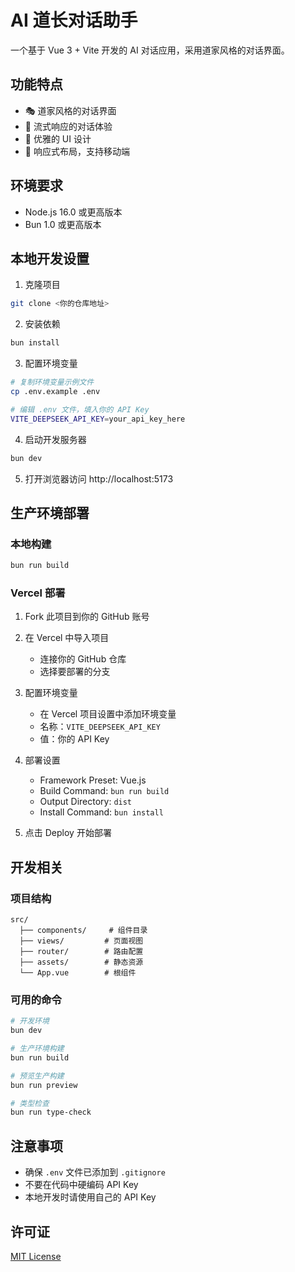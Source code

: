 # AI 道长对话助手

一个基于 Vue 3 + Vite 开发的 AI 对话应用，采用道家风格的对话界面。

## 功能特点

- 🎭 道家风格的对话界面
- 💬 流式响应的对话体验
- 🎨 优雅的 UI 设计
- 📱 响应式布局，支持移动端

## 环境要求

- Node.js 16.0 或更高版本
- Bun 1.0 或更高版本

## 本地开发设置

1. 克隆项目
```bash
git clone <你的仓库地址>
```

2. 安装依赖
```bash
bun install
```

3. 配置环境变量
```bash
# 复制环境变量示例文件
cp .env.example .env

# 编辑 .env 文件，填入你的 API Key
VITE_DEEPSEEK_API_KEY=your_api_key_here
```

4. 启动开发服务器
```bash
bun dev
```

5. 打开浏览器访问 http://localhost:5173

## 生产环境部署

### 本地构建
```bash
bun run build
```

### Vercel 部署

1. Fork 此项目到你的 GitHub 账号

2. 在 Vercel 中导入项目
   - 连接你的 GitHub 仓库
   - 选择要部署的分支

3. 配置环境变量
   - 在 Vercel 项目设置中添加环境变量
   - 名称：`VITE_DEEPSEEK_API_KEY`
   - 值：你的 API Key

4. 部署设置
   - Framework Preset: Vue.js
   - Build Command: `bun run build`
   - Output Directory: `dist`
   - Install Command: `bun install`

5. 点击 Deploy 开始部署

## 开发相关

### 项目结构
```
src/
  ├── components/     # 组件目录
  ├── views/         # 页面视图
  ├── router/        # 路由配置
  ├── assets/        # 静态资源
  └── App.vue        # 根组件
```

### 可用的命令

```bash
# 开发环境
bun dev

# 生产环境构建
bun run build

# 预览生产构建
bun run preview

# 类型检查
bun run type-check
```

## 注意事项

- 确保 `.env` 文件已添加到 `.gitignore`
- 不要在代码中硬编码 API Key
- 本地开发时请使用自己的 API Key

## 许可证

[MIT License](LICENSE)

